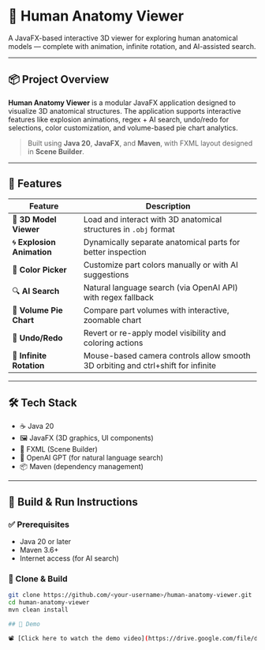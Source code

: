 # 🧠 Human Anatomy Viewer

A JavaFX-based interactive 3D viewer for exploring human anatomical models — complete with animation, infinite rotation, and AI-assisted search.

---

## 📦 Project Overview

**Human Anatomy Viewer** is a modular JavaFX application designed to visualize 3D anatomical structures. The application supports interactive features like explosion animations, regex + AI search, undo/redo for selections, color customization, and volume-based pie chart analytics.

> Built using **Java 20**, **JavaFX**, and **Maven**, with FXML layout designed in **Scene Builder**.

---

## 🚀 Features

| Feature                | Description                                                                 |
|------------------------|-----------------------------------------------------------------------------|
| 🧩 **3D Model Viewer** | Load and interact with 3D anatomical structures in `.obj` format             |
| 🌀 **Explosion Animation** | Dynamically separate anatomical parts for better inspection                |
| 🎨 **Color Picker**     | Customize part colors manually or with AI suggestions                      |
| 🔍 **AI Search**        | Natural language search (via OpenAI API) with regex fallback                |
| 🎯 **Volume Pie Chart** | Compare part volumes with interactive, zoomable chart                       |
| 🔄 **Undo/Redo**        | Revert or re-apply model visibility and coloring actions                    |
| 🧭 **Infinite Rotation**| Mouse-based camera controls allow smooth 3D orbiting and ctrl+shift for infinite                       |

---

## 🛠 Tech Stack

- ☕ Java 20
- 🖼 JavaFX (3D graphics, UI components)
- 📄 FXML (Scene Builder)
- 🧠 OpenAI GPT (for natural language search)
- 📦 Maven (dependency management)

---

## 🧰 Build & Run Instructions

### ✅ Prerequisites

- Java 20 or later
- Maven 3.6+
- Internet access (for AI search)

### 🔧 Clone & Build

```bash
git clone https://github.com/<your-username>/human-anatomy-viewer.git
cd human-anatomy-viewer
mvn clean install

## 🎥 Demo

📽️ [Click here to watch the demo video](https://drive.google.com/file/d/1OignSpwIuKSbNX_rHCQxdL0rTHR8rHo8/view?usp=sharing)